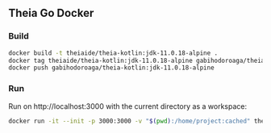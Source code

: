 ## Theia Go Docker

### Build

```bash
docker build -t theiaide/theia-kotlin:jdk-11.0.18-alpine .
docker tag theiaide/theia-kotlin:jdk-11.0.18-alpine gabihodoroaga/theia-kotlin:jdk-11.0.18-alpine
docker push gabihodoroaga/theia-kotlin:jdk-11.0.18-alpine

```

### Run

Run on http://localhost:3000 with the current directory as a workspace:

```bash
docker run -it --init -p 3000:3000 -v "$(pwd):/home/project:cached" theiaide/theia-kotlin:alpine
```

